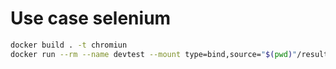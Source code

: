 # Use case selenium

```bash
docker build . -t chromiun
docker run --rm --name devtest --mount type=bind,source="$(pwd)"/results,target=/home/user/results chromiun:latest
```
